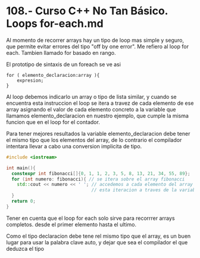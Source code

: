 108.- Curso C++ No Tan Básico. Loops for-each.md
===

Al momento de recorrer arrays hay un tipo de loop mas simple y seguro, que
permite evitar errores del tipo "off by one error". Me refiero al loop for
each. Tambien llamado for basado en rango.

El prototipo de sintaxis de un foreach se ve asi
```
for ( elemento_declaracion:array ){
    expresion;
}
```

Al loop debemos indicarlo un array o tipo de lista similar, y cuando se
encuentra esta instruccion el loop se itera a travez de cada elemento de ese
array asignando el valor de cada elemento concreto a la variable que llamamos
elemento_declaracion en nuestro ejemplo, que cumple la misma funcion que en el
loop for el contador.

Para tener mejores resultados la variable elemento_declaracion debe tener el
mismo tipo que los elementos del array, de lo contrario el compilador intentara
llevar a cabo una conversion implicita de tipo.

```cpp
#include <iostream>

int main(){
  constexpr int fibonacci[]{0, 1, 1, 2, 3, 5, 8, 13, 21, 34, 55, 89};
  for (int numero: fibonacci){ // se itera sobre el array fibonacci
    std::cout << numero << ' '; // accedemos a cada elemento del array
                                // esta iteracion a traves de la variable numero
  }
  return 0;
}
```

Tener en cuenta que el loop for each solo sirve para recorrrer arrays
completos. desde el primer elemento hasta el ultimo.

Como el tipo declaracion debe tene rel mismo tipo que el array, es un buen lugar para usar la palabra clave auto, y dejar que sea el compilador el que deduzca el tipo 
